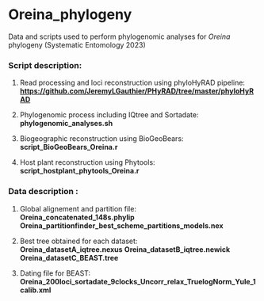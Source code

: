# Oreina_phylogeny





Data and scripts used to perform phylogenomic analyses for *Oreina* phylogeny (Systematic Entomology 2023)


### Script description:

1. Read processing and loci reconstruction using phyloHyRAD pipeline:<br>
**https://github.com/JeremyLGauthier/PHyRAD/tree/master/phyloHyRAD**

2. Phylogenomic process including IQtree and Sortadate:<br>
**phylogenomic_analyses.sh**

3. Biogeographic reconstruction using BioGeoBears:<br>
**script\_BioGeoBears\_Oreina.r**

4. Host plant reconstruction using Phytools:<br>
**script\_hostplant\_phytools\_Oreina.r**



### Data description :

1. Global alignement and partition file:<br>
**Oreina\_concatenated\_148s.phylip**
**Oreina\_partitionfinder\_best\_scheme\_partitions\_models.nex**

2. Best tree obtained for each dataset:<br>
**Oreina\_datasetA\_iqtree.nexus**
**Oreina\_datasetB\_iqtree.newick**
**Oreina\_datasetC\_BEAST.tree**

3. Dating file for BEAST:<br>
**Oreina\_200loci\_sortadate\_9clocks\_Uncorr\_relax\_TruelogNorm\_Yule\_1calib.xml**





